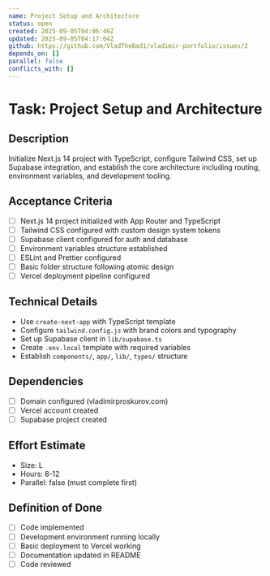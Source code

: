 ```yaml
---
name: Project Setup and Architecture
status: open
created: 2025-09-05T04:06:46Z
updated: 2025-09-05T04:17:04Z
github: https://github.com/VladTheBad1/vladimir-portfolio/issues/2
depends_on: []
parallel: false
conflicts_with: []
---
```


# Task: Project Setup and Architecture

## Description
Initialize Next.js 14 project with TypeScript, configure Tailwind CSS, set up Supabase integration, and establish the core architecture including routing, environment variables, and development tooling.

## Acceptance Criteria
- [ ] Next.js 14 project initialized with App Router and TypeScript
- [ ] Tailwind CSS configured with custom design system tokens
- [ ] Supabase client configured for auth and database
- [ ] Environment variables structure established
- [ ] ESLint and Prettier configured
- [ ] Basic folder structure following atomic design
- [ ] Vercel deployment pipeline configured

## Technical Details
- Use `create-next-app` with TypeScript template
- Configure `tailwind.config.js` with brand colors and typography
- Set up Supabase client in `lib/supabase.ts`
- Create `.env.local` template with required variables
- Establish `components/`, `app/`, `lib/`, `types/` structure

## Dependencies
- [ ] Domain configured (vladimirproskurov.com)
- [ ] Vercel account created
- [ ] Supabase project created

## Effort Estimate
- Size: L
- Hours: 8-12
- Parallel: false (must complete first)

## Definition of Done
- [ ] Code implemented
- [ ] Development environment running locally
- [ ] Basic deployment to Vercel working
- [ ] Documentation updated in README
- [ ] Code reviewed
